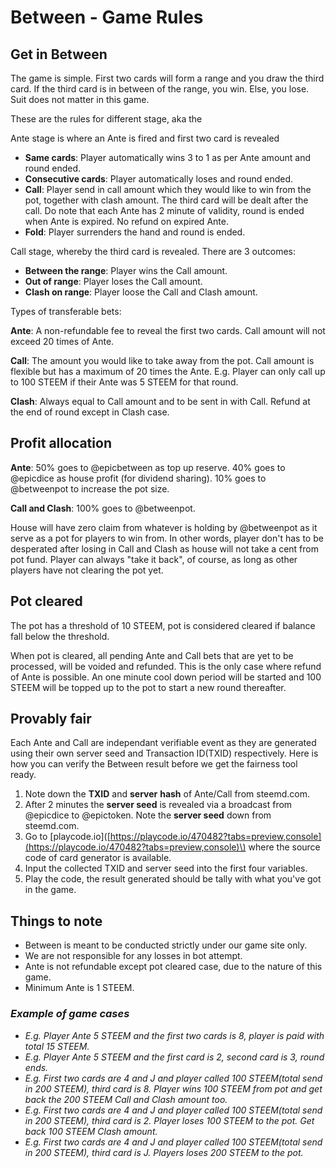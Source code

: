 # Between - Game Rules

## Get in Between

The game is simple. First two cards will form a range and you draw the third card. If the third card is in between of the range, you win. Else, you lose. Suit does not matter in this game.

These are the rules for different stage, aka the

Ante stage is where an Ante is fired and first two card is revealed

* **Same cards**: Player automatically wins 3 to 1 as per Ante amount and round ended. 
* **Consecutive cards**: Player automatically loses and round ended. 
* **Call**: Player send in call amount which they would like to win from the pot, together with clash amount. The third card will be dealt after the call. Do note that each Ante has 2 minute of validity, round is ended when Ante is expired. No refund on expired Ante.
* **Fold**: Player surrenders the hand and round is ended.

Call stage, whereby the third card is revealed. There are 3 outcomes:

* **Between the range**: Player wins the Call amount. 
* **Out of range**: Player loses the Call amount.
* **Clash on range**: Player loose the Call and Clash amount.

Types of transferable bets:

**Ante**: A non-refundable fee to reveal the first two cards. Call amount will not exceed 20 times of Ante.

**Call**: The amount you would like to take away from the pot. Call amount is flexible but has a maximum of 20 times the Ante. E.g. Player can only call up to 100 STEEM if their Ante was 5 STEEM for that round.

**Clash**: Always equal to Call amount and to be sent in with Call. Refund at the end of round except in Clash case.

## Profit allocation

**Ante**: 50% goes to @epicbetween as top up reserve. 40% goes to @epicdice as house profit \(for dividend sharing\). 10% goes to @betweenpot to increase the pot size.

**Call and Clash**: 100% goes to @betweenpot.

House will have zero claim from whatever is holding by @betweenpot as it serve as a pot for players to win from. In other words, player don't has to be desperated after losing in Call and Clash as house will not take a cent from pot fund. Player can always "take it back", of course, as long as other players have not clearing the pot yet.

## Pot cleared

The pot has a threshold of 10 STEEM, pot is considered cleared if balance fall below the threshold.

When pot is cleared, all pending Ante and Call bets that are yet to be processed, will be voided and refunded. This is the only case where refund of Ante is possible. An one minute cool down period will be started and 100 STEEM will be topped up to the pot to start a new round thereafter.

## Provably fair

Each Ante and Call are independant verifiable event as they are generated using their own server seed and Transaction ID\(TXID\) respectively. Here is how you can verify the Between result before we get the fairness tool ready.

1. Note down the **TXID** and **server** **hash** of Ante/Call from steemd.com.
2. After 2 minutes the **server seed** is revealed via a broadcast from @epicdice to @epictoken. Note the **server seed** down from steemd.com.
3. Go to \[playcode.io\]\([https://playcode.io/470482?tabs=preview,console](https://playcode.io/470482?tabs=preview,console)\) where the source code of card generator is available.
4. Input the collected TXID and server seed into the first four variables.
5. Play the code, the result generated should be tally with what you've got in the game.

## Things to note

* Between is meant to be conducted strictly under our game site only. 
* We are not responsible for any losses in bot attempt.
* Ante is not refundable except pot cleared case, due to the nature of this game.
* Minimum Ante is 1 STEEM.

### _Example of game cases_

* _E.g. Player Ante 5 STEEM and the first two cards is 8, player is paid with total 15 STEEM._
* _E.g. Player Ante 5 STEEM and the first card is 2, second card is 3, round ends._
* _E.g. First two cards are 4 and J and player called 100 STEEM\(total send in 200 STEEM\), third card is 8. Player wins 100 STEEM from pot and get back the 200 STEEM Call and Clash amount too._
* _E.g. First two cards are 4 and J and player called 100 STEEM\(total send in 200 STEEM\), third card is 2. Player loses 100 STEEM to the pot. Get back 100 STEEM Clash amount._
* _E.g. First two cards are 4 and J and player called 100 STEEM\(total send in 200 STEEM\), third card is J. Players loses 200 STEEM to the pot._


